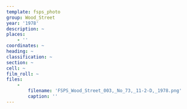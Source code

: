 ```yaml
---
template: fsps_photo
group: Wood_Street
year: '1978'
description: ~
places:
    - ''
coordinates: ~
heading: ~
classification: ~
section: ~
cell: ~
film_roll: ~
files:
    -
        filename: 'FSPS_Wood_Street_003,_No_73,_11-2-D,_1978.png'
        caption: ''
---
```

